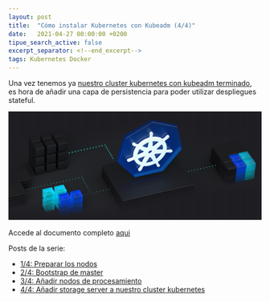 ```yaml
---
layout: post
title:  "Cómo instalar Kubernetes con Kubeadm (4/4)"
date:   2021-04-27 00:00:00 +0200
tipue_search_active: false
excerpt_separator: <!--end_excerpt-->
tags: Kubernetes Docker
---
```


Una vez tenemos ya [nuestro cluster kubernetes con kubeadm terminado](https://enriquecatala.com/2021/03/30/instalar-cluster-kubernetes-kubeadm.html), es hora de añadir una capa de persistencia para poder utilizar despliegues stateful. 

[![kubeadm](/img/posts/kubeadm/arc.png)](https://blogvisionarios.com/e-learning/cloud/como-anadir-storage-server-cluster-kubernetes/)

<!--end_excerpt-->

Accede al documento completo [aqui](https://blogvisionarios.com/e-learning/cloud/como-anadir-storage-server-cluster-kubernetes/)

Posts de la serie:
- [1/4: Preparar los nodos](https://enriquecatala.com/2021/03/30/instalar-cluster-kubernetes-kubeadm.html)
- [2/4: Bootstrap de master](https://enriquecatala.com/2021/04/08/kubernetes-master-bootstap-kubeadm.html)
- [3/4: Añadir nodos de procesamiento](https://enriquecatala.com/2021/04/12/kubernetes-inicializar-nodos-procesamiento.html)
- [4/4: Añadir storage server a nuestro cluster kubernetes](https://enriquecatala.com/2021/04/26/kubernetes-a%C3%B1adir-persistencia.html)

